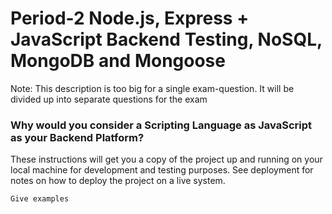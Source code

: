 # Period-2 Node.js, Express + JavaScript Backend Testing, NoSQL, MongoDB and Mongoose

Note: This description is too big for a single exam-question. It will be divided up into separate questions for the exam

### Why would you consider a Scripting Language as JavaScript as your Backend Platform?

These instructions will get you a copy of the project up and running on your local machine for development and testing purposes. See deployment for notes on how to deploy the project on a live system.



```
Give examples
```
